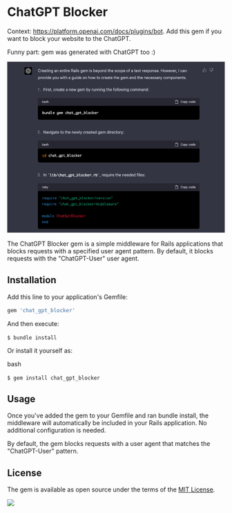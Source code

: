 # ChatGPT Blocker

Context: https://platform.openai.com/docs/plugins/bot. Add this gem if you want to block your website to the ChatGPT.

Funny part: gem was generated with ChatGPT too :)

![RailsLiveReload](doc/intro_chatgpt_gem.png)

The ChatGPT Blocker gem is a simple middleware for Rails applications that blocks requests with a specified user agent pattern. By default, it blocks requests with the "ChatGPT-User" user agent.

## Installation

Add this line to your application's Gemfile:

```ruby
gem 'chat_gpt_blocker'
```

And then execute:

`$ bundle install`

Or install it yourself as:

bash

`$ gem install chat_gpt_blocker`

## Usage

Once you've added the gem to your Gemfile and ran bundle install, the middleware will automatically be included in your Rails application. No additional configuration is needed.

By default, the gem blocks requests with a user agent that matches the "ChatGPT-User" pattern.

## License

The gem is available as open source under the terms of the [MIT License](https://opensource.org/licenses/MIT).

[<img src="https://github.com/igorkasyanchuk/rails_time_travel/blob/main/docs/more_gems.png?raw=true"
/>](https://www.railsjazz.com/?utm_source=github&utm_medium=bottom&utm_campaign=chat_gpt_blocker)
